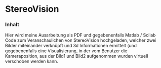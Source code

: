 # StereoVision
### Inhalt
Hier wird meine Ausarbeitung als PDF und gegebenenfalls Matlab / Scilab Code zum Veranschaulichen von StereoVision hochgeladen, welcher zwei Bilder miteinander verknüpft und 3d Informationen ermittelt (und gegebenenfalls eine Visualisierung, in der vom Benutzer die Kameraposition, aus der Bild1 und Bild2 aufgenommen wurden virtuell verschoben werden kann.
